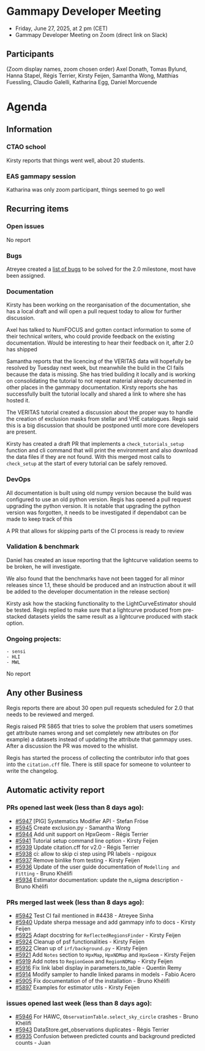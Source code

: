 # Gammapy Developer Meeting 
 * Friday, June 27, 2025, at 2 pm (CET) 
 * Gammapy Developer Meeting on Zoom (direct link on Slack) 

## Participants 
(Zoom display names, zoom chosen order)
Axel Donath, Tomas Bylund, Hanna Stapel, Régis Terrier, Kirsty Feijen, Samantha Wong, Matthias Fuessling, Claudio Galelli, Katharina Egg, Daniel Morcuende 

# Agenda

## Information
### CTAO school
Kirsty reports that things went well, about 20 students.

### EAS gammapy session
Katharina was only zoom participant, things seemed to go well

## Recurring items
### Open issues
No report

### Bugs
Atreyee created a [list of bugs](https://github.com/gammapy/gammapy/issues?q=state%3Aopen%20label%3Abug%20milestone%3A2.0) to be solved for the 2.0 milestone, most have been assigned.

### Documentation
Kirsty has been working on the reorganisation of the documentation, she has a local draft and will open a pull request today to allow for further discussion.

Axel has talked to NumFOCUS and gotten contact information to some of their technical writers, who could provide feedback on the existing documentation. Would be interesting to hear their feedback on it, after 2.0 has shipped

Samantha reports that the licencing of the VERITAS data will hopefully be resolved by Tuesday next week, but meanwhile the build in the CI fails because the data is missing. 
She has tried building it locally and is working on consolidating the tutorial to not repeat material already documented in other places in the gammapy documentation. 
Kirsty reports she has successfully built the tutorial locally and shared a link to where she has hosted it.

The VERITAS tutorial created a discussion about the proper way to handle the creation of exclusion masks from stellar and VHE catalogues. Regis said this is a big discussion that should be postponed until more core developers are present.

Kirsty has created a draft PR that implements a `check_tutorials_setup` function and cli command that will print the environment and also download the data files if they are not found. With this merged most calls to `check_setup` at the start of every tutorial can be safely removed.

### DevOps
All documentation is built using old numpy version because the build was configured to use an old python version. Regis has opened a pull request upgrading the python version. 
It is notable that upgrading the python version was forgotten, it needs to be investigated if dependabot can be made to keep track of this

A PR that allows for skipping parts of the CI process is ready to review 

### Validation & benchmark
Daniel has created an issue reporting that the lightcurve validation seems to be broken, he will investigate.

We also found that the benchmarks have not been tagged for all minor releases since 1.1, these should be produced and an instruction about it will be added to the developer documentation in the release section)

Kirsty ask how the stacking functionality to the LightCurveEstimator should be tested. Regis replied to make sure that a lightcurve produced from pre-stacked datasets yields the same result as a lightcurve produced with stack option.

### Ongoing projects:
    - sensi
    - HLI
    - MWL
No report

## Any other Business
Regis reports there are about 30 open pull requests scheduled for 2.0 that needs to be reviewed and merged.

Regis raised PR 5865 that tries to solve the problem that users sometimes get attribute names wrong and set completely new attributes on (for example) a datasets instead of updating the attribute that gammapy uses.
After a discussion the PR was moved to the whislist.

Regis has started the process of collecting the contributor info that goes into the `citation.cff` file. There is still space for someone to volunteer to write the changelog.

## Automatic activity report

### PRs opened last week (less than 8 days ago): 
* [#5947](https://github.com/gammapy/gammapy/pull/5947) [PIG] Systematics Modifier API - Stefan Fröse
* [#5945](https://github.com/gammapy/gammapy/pull/5945) Create exclusion.py - Samantha Wong
* [#5944](https://github.com/gammapy/gammapy/pull/5944) Add unit support on HpxGeom - Régis Terrier
* [#5941](https://github.com/gammapy/gammapy/pull/5941) Tutorial setup command line option - Kirsty Feijen
* [#5939](https://github.com/gammapy/gammapy/pull/5939) Update citation.cff for v2.0 - Régis Terrier
* [#5938](https://github.com/gammapy/gammapy/pull/5938) ci: allow to skip ci step using PR labels - npigoux
* [#5937](https://github.com/gammapy/gammapy/pull/5937) Remove binlike from testing - Kirsty Feijen
* [#5936](https://github.com/gammapy/gammapy/pull/5936) Update of the user guide documentation of `Modelling and Fitting` - Bruno Khélifi
* [#5934](https://github.com/gammapy/gammapy/pull/5934) Estimator documentation: update the n_sigma description - Bruno Khélifi

### PRs merged last week (less than 8 days ago): 
* [#5942](https://github.com/gammapy/gammapy/pull/5942) Test CI fail mentioned in #4438 - Atreyee Sinha
* [#5940](https://github.com/gammapy/gammapy/pull/5940) Update sherpa message and add gammapy info to docs - Kirsty Feijen
* [#5925](https://github.com/gammapy/gammapy/pull/5925) Adapt docstring for `ReflectedRegionsFinder` - Kirsty Feijen
* [#5924](https://github.com/gammapy/gammapy/pull/5924) Cleanup of psf functionalities - Kirsty Feijen
* [#5922](https://github.com/gammapy/gammapy/pull/5922) Clean up of `irf/background.py` - Kirsty Feijen
* [#5921](https://github.com/gammapy/gammapy/pull/5921) Add `Notes` section to `HpxMap`,  `HpxNDMap` and `HpxGeom` - Kirsty Feijen
* [#5919](https://github.com/gammapy/gammapy/pull/5919) Add notes to `RegionGeom` and `RegionNDMap` - Kirsty Feijen
* [#5916](https://github.com/gammapy/gammapy/pull/5916)  Fix link label display in parameters.to_table - Quentin Remy
* [#5914](https://github.com/gammapy/gammapy/pull/5914) Modify sampler to handle linked params in models - Fabio Acero
* [#5905](https://github.com/gammapy/gammapy/pull/5905) Fix documentation of of the installation - Bruno Khélifi
* [#5897](https://github.com/gammapy/gammapy/pull/5897) Examples for estimator utils - Kirsty Feijen

### issues opened last week (less than 8 days ago): 
* [#5946](https://github.com/gammapy/gammapy/issues/5946) For HAWC, `ObservationTable.select_sky_circle` crashes - Bruno Khélifi
* [#5943](https://github.com/gammapy/gammapy/issues/5943) DataStore.get_observations duplicates - Régis Terrier
* [#5935](https://github.com/gammapy/gammapy/issues/5935) Confusion between predicted counts and background predicted counts - Juan 
